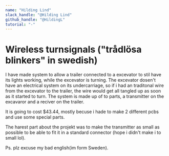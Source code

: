 ```yaml
---
name: "Hilding Lind"
slack_handle: "@Hilding Lind"
github_handle: "@HildingL"
tutorial: "-"
---
```


# Wireless turnsignals ("trådlösa blinkers" in swedish)

I have made system to allow a trailer connected to a excevator to stil have its lights working, while the excevator is turning. 
The excevator dosen't have an electrical system on its undercarriage, so if i had an traditonal wire from the excevator to the trailer, the wire would get all tangled up as soon as it started to turn. 
The system is made up of to parts, a transmitter on the excavaror and a reciver on the trailer.

It is going to cost $43.44, mostly becuse i hade to make 2 different pcbs and use some special parts.

The harest part about the projekt was to make the transmitter as small as possible to be able to fit it in a standard connector (hope i didn't make i to small lol).

Ps. plz excuse my bad english(im form Sweden).
